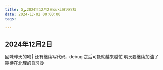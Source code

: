 ```yaml
---
title: G🛹2024年12月2日suki日记存档
date: 2024-12-02 00:00:00
tags:

---
```


## 2024年12月2日

回味昨天的吻🥰
还有继续写代码，debug
之后可能就越来越忙
明天要继续加油了
期待在北理的自习😋
